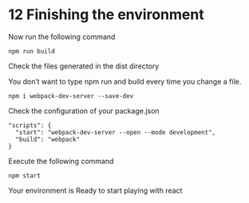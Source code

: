 # 12 Finishing the environment

Now run the following command
```
npm run build
```
Check the files generated in the dist directory

You don’t want to type npm run and build every time you change a file.

```
npm i webpack-dev-server --save-dev
```
Check the configuration of your package.json

```
"scripts": {
  "start": "webpack-dev-server --open --mode development",
  "build": "webpack"
}
```
Execute the following command
```
npm start
```

Your environment is Ready to start playing with react
